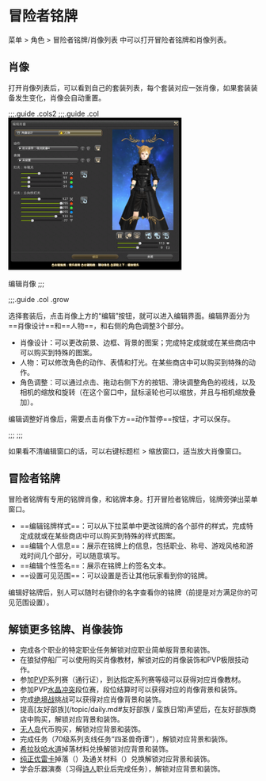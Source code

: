 # 冒险者铭牌

菜单 > 角色 > 冒险者铭牌/肖像列表 中可以打开冒险者铭牌和肖像列表。

## 肖像

打开肖像列表后，可以看到自己的套装列表，每个套装对应一张肖像，如果套装装备发生变化，肖像会自动重置。

;;;.guide .cols2
;;;.guide .col
<img src="./social.assets/portrait.png" width="350px" />

编辑肖像
;;;

;;;.guide .col .grow

选择套装后，点击肖像上方的“编辑”按钮，就可以进入编辑界面。编辑界面分为==肖像设计==和==人物==，和右侧的角色调整3个部分。

* 肖像设计：可以更改前景、边框、背景的图案；完成特定成就或在某些商店中可以购买到特殊的图案。
* 人物：可以修改角色的动作、表情和打光。在某些商店中可以购买到特殊的动作。
* 角色调整：可以通过点击、拖动右侧下方的按钮、滑块调整角色的视线，以及相机的缩放和旋转（在这个窗口中，鼠标滚轮也可以缩放，并且与相机缩放叠加）。

编辑调整好肖像后，需要点击肖像下方==动作暂停==按钮，才可以保存。

;;;
;;;

如果看不清编辑窗口的话，可以右键标题栏 > 缩放窗口，适当放大肖像窗口。

## 冒险者铭牌

冒险者铭牌有专用的铭牌肖像，和铭牌本身。打开冒险者铭牌后，铭牌旁弹出菜单窗口。

* ==编辑铭牌样式==：可以从下拉菜单中更改铭牌的各个部件的样式，完成特定成就或在某些商店中可以购买到特殊的样式图案。
* ==编辑个人信息==：展示在铭牌上的信息，包括职业、称号、游戏风格和游戏时间几个部分，可以随意填写。
* ==编辑个性签名==：展示在铭牌上的签名文本。
* ==设置可见范围==：可以设置是否让其他玩家看到你的铭牌。

编辑好铭牌后，别人可以随时右键你的名字查看你的铭牌（前提是对方满足你的可见范围设置）。

## 解锁更多铭牌、肖像装饰

* 完成各个职业的特定职业任务解锁对应职业简单版背景和装饰。
* 在狼狱停船厂可以使用<item name="战利水晶" />购买肖像教材，解锁对应的肖像装饰和PVP极限技动作。
* 参加[PVP](/topic/pvp.md)系列赛（通行证），到达指定系列赛等级可以获得对应肖像教材。
* 参加PVP[水晶冲突](/topic/crystallineconflict.md)段位赛，段位结算时可以获得对应的肖像背景和装饰。
* 完成[绝境战](/topic/raid.md)挑战可以获得对应肖像背景和装饰。
* 提高[友好部族](/topic/daily.md#友好部族 / 蛮族日常)声望后，在友好部族商店中购买，解锁对应背景和装饰。
* [无人岛](/topic/island.md)代币购买，解锁对应背景和装饰。
* 完成任务<quest name="犹如春夜一梦" type="plus" />（70级系列支线任务“四圣兽奇谭”），解锁对应背景和装饰。
* [希拉狄哈水道](/topic/subterrane.md)掉落材料兑换解锁对应背景和装饰。
* [纯正优雷卡](/topic/dd.htm)掉落（<item name="正统魔器碎片" />）及通关材料（<item name="正统神典石" />）兑换解锁对应背景和装饰。
* 学会乐器演奏（习得[诗人](/job/bard.md)职业后完成<quest name="演奏心中的旋律" type="plus" />任务），解锁对应背景和装饰。
<!--* 宠物对应肖像装饰-->